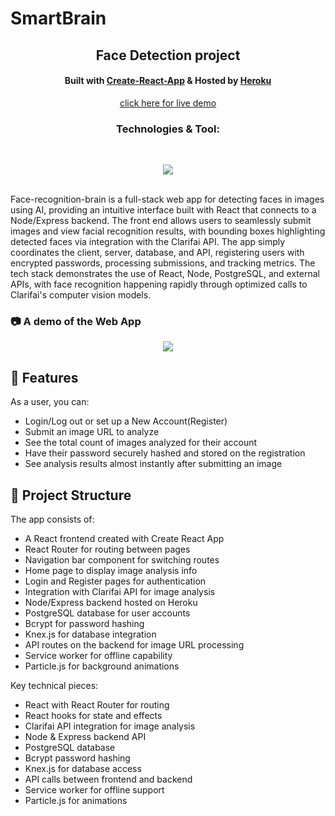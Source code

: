 # SmartBrain

<div align="center">
    <h2>Face Detection project </h1>
        <h4>
            Built with <a href="https://create-react-app.dev/">Create-React-App</a> &
            Hosted by <a href="https://www.heroku.com/platform">Heroku</a> 
        </h4>
</div>

<!-- Live Demo Link -->
<div align="center">
<a href="https://face-recognition-brain-ef77df87c18e.herokuapp.com/" target='_blank'>
    click here for live demo
</a>
<p>

</p>
</div>


<h3 align='center'>Technologies & Tool:</h3>
<br/>

<p align="center">
  <a href="https://skillicons.dev">
    <img src="https://skillicons.dev/icons?i=js,react,nodejs,postgres,postman,git,heroku,github,html" />
  </a>
</p>

</br>
Face-recognition-brain is a full-stack web app for detecting faces in images using AI, providing an intuitive interface built with React that connects to a Node/Express backend. 
The front end allows users to seamlessly submit images and view facial recognition results, with bounding boxes highlighting detected faces via integration with the Clarifai API.
The app simply coordinates the client, server, database, and API, registering users with encrypted passwords, processing submissions, and tracking metrics. 
The tech stack demonstrates the use of React, Node, PostgreSQL, and external APIs, with face recognition happening rapidly through optimized calls to Clarifai's computer vision models. 

### :camera: A demo of the Web App
<p align="center">
<img src="face_demo.png" ">
</p>

## :key: Features
As a user, you can:

- Login/Log out or set up a New Account(Register)
- Submit an image URL to analyze
- See the total count of images analyzed for their account
- Have their password securely hashed and stored on the registration
- See analysis results almost instantly after submitting an image

## :hammer: Project Structure

The app consists of:

- A React frontend created with Create React App
- React Router for routing between pages
- Navigation bar component for switching routes
- Home page to display image analysis info
- Login and Register pages for authentication
- Integration with Clarifai API for image analysis
- Node/Express backend hosted on Heroku
- PostgreSQL database for user accounts
- Bcrypt for password hashing
- Knex.js for database integration
- API routes on the backend for image URL processing
- Service worker for offline capability
- Particle.js for background animations

Key technical pieces:

- React with React Router for routing
- React hooks for state and effects
- Clarifai API integration for image analysis
- Node & Express backend API
- PostgreSQL database
- Bcrypt password hashing
- Knex.js for database access
- API calls between frontend and backend
- Service worker for offline support
- Particle.js for animations
